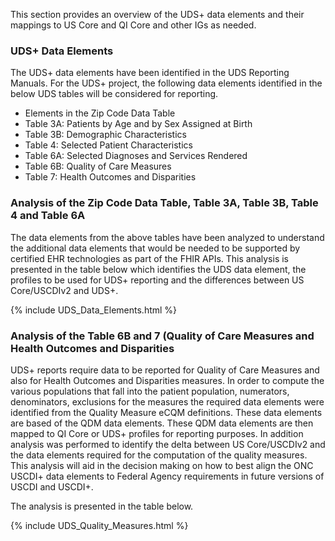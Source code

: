 This section provides an overview of the UDS+ data elements and their mappings to US Core and QI Core and other IGs as needed.

### UDS+ Data Elements

The UDS+ data elements have been identified in the UDS Reporting Manuals. For the UDS+ project, the following data elements identified in the below UDS tables will be considered for reporting.

* Elements in the Zip Code Data Table 
* Table 3A: Patients by Age and by Sex Assigned at Birth
* Table 3B: Demographic Characteristics
* Table 4: Selected Patient Characteristics
* Table 6A: Selected Diagnoses and Services Rendered
* Table 6B: Quality of Care Measures
* Table 7: Health Outcomes and Disparities

### Analysis of the Zip Code Data Table, Table 3A, Table 3B, Table 4 and Table 6A

The data elements from the above tables have been analyzed to understand the additional data elements that would be needed to be supported by certified EHR technologies as part of the FHIR APIs. This analysis is presented in the table below which identifies the UDS data element, the profiles to be used for UDS+ reporting and the differences between US Core/USCDIv2 and UDS+.


{% include UDS_Data_Elements.html %} 


### Analysis of the Table 6B and 7 (Quality of Care Measures and Health Outcomes and Disparities

UDS+ reports require data to be reported for Quality of Care Measures and also for Health Outcomes and Disparities measures. In order to compute the various populations that fall into the patient population, numerators, denominators, exclusions for the measures the required data elements were identified from the Quality Measure eCQM definitions. These data elements are based of the QDM data elements. These QDM data elements are then mapped to QI Core or UDS+ profiles for reporting purposes. In addition analysis was performed to identify the delta between US Core/USCDIv2 and the data elements required for the computation of the quality measures. This analysis will aid in the decision making on how to best align the ONC USCDI+ data elements to Federal Agency requirements in future versions of USCDI and USCDI+.

The analysis is presented in the table below.

{% include UDS_Quality_Measures.html %}

 